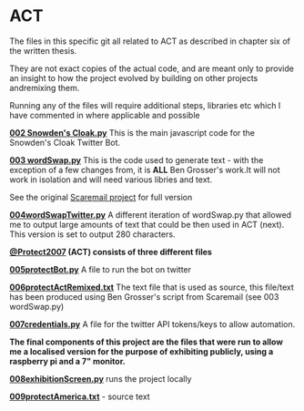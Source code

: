 # ACT

The files in this specific git all related to ACT as described in chapter six of the written thesis. 

They are not exact copies of the actual code, and are meant only to provide an insight to how the project evolved by building on other projects andremixing them.

Running any of the files will require additional steps, libraries etc which I have commented in where applicable and possible 

**[002 Snowden's Cloak.py](https://github.com/ArtOfTheWeak/ACT/blob/main/002%20SnowdensCloak.js)** 
This is the main javascript code for the Snowden's Cloak Twitter Bot. 

**[003 wordSwap.py](https://github.com/ArtOfTheWeak/ACT/blob/main/003%20originalScareMailSwapper.py)** 
This is the code used to generate text - with the exception of a few changes from, it is **ALL** Ben Grosser's work.It will not work in isolation and will need various libries and text.

See the original [Scaremail project]( https://github.com/bengrosser/scaremail) for full version

**[004wordSwapTwitter.py](https://github.com/ArtOfTheWeak/ACT/blob/main/004%20wordSwapTwitter.py)**
A different iteration of wordSwap.py that allowed me to output large amounts of text that could be then used in ACT (next). This version is set to output 280 characters.

**[@Protect2007](https://twitter.com/Protect2007) (ACT) consists of three different files** 

**[005protectBot.py](https://github.com/ArtOfTheWeak/ACT/blob/main/005%20protectBot.py)**
A file to run the bot on twitter  

**[006protectActRemixed.txt](https://github.com/ArtOfTheWeak/ACT/blob/main/006%20ProtectActRemixed.txt)**
The text file that is used as source, this file/text has been produced using Ben Grosser's script from Scaremail (see 003 wordSwap.py)  

**[007credentials.py](https://github.com/ArtOfTheWeak/ACT/blob/main/007%20credentials.py)**
A file for the twitter API tokens/keys to allow automation. 

**The final components of this project are the files that were run to allow me a localised version for the purpose of exhibiting publicly, using a raspberry pi and a 7" monitor.** 

**[008exhibitionScreen.py](https://github.com/ArtOfTheWeak/ACT/blob/main/008%20exhibitionScreen.py)** runs the project locally 

**[009protectAmerica.txt](https://github.com/ArtOfTheWeak/ACT/blob/main/009%20protectAmercia.txt)** - source text  
 

